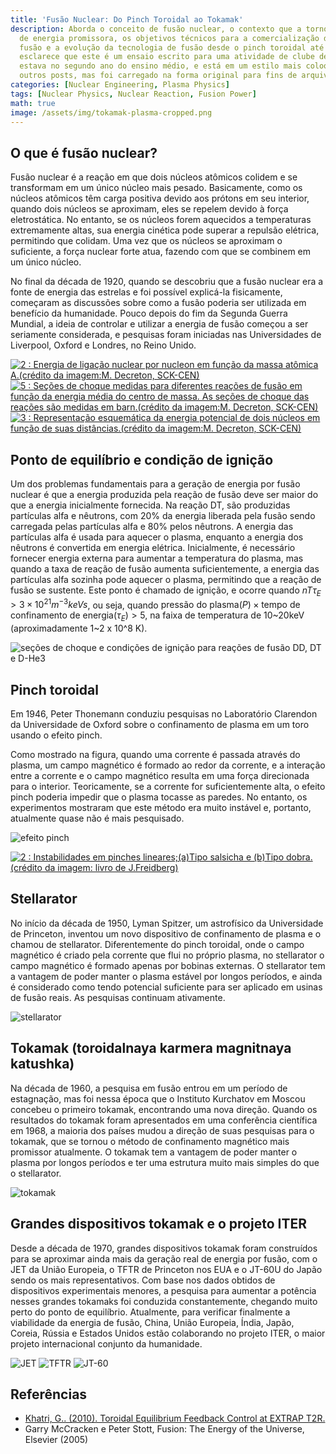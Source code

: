 ```yaml
---
title: 'Fusão Nuclear: Do Pinch Toroidal ao Tokamak'
description: Aborda o conceito de fusão nuclear, o contexto que a tornou uma fonte
  de energia promissora, os objetivos técnicos para a comercialização da energia de
  fusão e a evolução da tecnologia de fusão desde o pinch toroidal até o ITER. O autor
  esclarece que este é um ensaio escrito para uma atividade de clube de ciências quando
  estava no segundo ano do ensino médio, e está em um estilo mais coloquial do que
  outros posts, mas foi carregado na forma original para fins de arquivamento.
categories: [Nuclear Engineering, Plasma Physics]
tags: [Nuclear Physics, Nuclear Reaction, Fusion Power]
math: true
image: /assets/img/tokamak-plasma-cropped.png
---
```

## O que é fusão nuclear?
Fusão nuclear é a reação em que dois núcleos atômicos colidem e se transformam em um único núcleo mais pesado. Basicamente, como os núcleos atômicos têm carga positiva devido aos prótons em seu interior, quando dois núcleos se aproximam, eles se repelem devido à força eletrostática. No entanto, se os núcleos forem aquecidos a temperaturas extremamente altas, sua energia cinética pode superar a repulsão elétrica, permitindo que colidam. Uma vez que os núcleos se aproximam o suficiente, a força nuclear forte atua, fazendo com que se combinem em um único núcleo.

No final da década de 1920, quando se descobriu que a fusão nuclear era a fonte de energia das estrelas e foi possível explicá-la fisicamente, começaram as discussões sobre como a fusão poderia ser utilizada em benefício da humanidade. Pouco depois do fim da Segunda Guerra Mundial, a ideia de controlar e utilizar a energia de fusão começou a ser seriamente considerada, e pesquisas foram iniciadas nas Universidades de Liverpool, Oxford e Londres, no Reino Unido.

<a href="https://www.researchgate.net/figure/Nuclear-binding-energy-per-nucleon-as-a-function-of-the-atomic-mass-Aimage-creditM_fig2_275003974"><img src="https://www.researchgate.net/profile/G_Khatri/publication/275003974/figure/fig2/AS:311308386881537@1451233111244/Nuclear-binding-energy-per-nucleon-as-a-function-of-the-atomic-mass-Aimage-creditM.png" alt="2 : Energia de ligação nuclear por nucleon em função da massa atômica A.(crédito da imagem:M. Decreton, SCK-CEN)"/></a>
<a href="https://www.researchgate.net/figure/Measured-cross-sections-for-different-fusion-reactions-as-a-function-of-the-averaged_fig5_275003974"><img src="https://www.researchgate.net/profile/G_Khatri/publication/275003974/figure/fig5/AS:311308386881540@1451233111335/Measured-cross-sections-for-different-fusion-reactions-as-a-function-of-the-averaged.png" alt="5 : Seções de choque medidas para diferentes reações de fusão em função da energia média do centro de massa. As seções de choque das reações são medidas em barn.(crédito da imagem:M. Decreton, SCK-CEN)"/></a>
<a href="https://www.researchgate.net/figure/Schematic-representation-of-the-potential-energy-of-two-nuclei-as-a-function-of-their_fig3_275003974"><img src="https://www.researchgate.net/profile/G_Khatri/publication/275003974/figure/fig3/AS:311308386881538@1451233111275/Schematic-representation-of-the-potential-energy-of-two-nuclei-as-a-function-of-their.png" alt="3 : Representação esquemática da energia potencial de dois núcleos em função de suas distâncias.(crédito da imagem:M. Decreton, SCK-CEN)"/></a>

## Ponto de equilíbrio e condição de ignição
Um dos problemas fundamentais para a geração de energia por fusão nuclear é que a energia produzida pela reação de fusão deve ser maior do que a energia inicialmente fornecida. Na reação DT, são produzidas partículas alfa e nêutrons, com 20% da energia liberada pela fusão sendo carregada pelas partículas alfa e 80% pelos nêutrons. A energia das partículas alfa é usada para aquecer o plasma, enquanto a energia dos nêutrons é convertida em energia elétrica. Inicialmente, é necessário fornecer energia externa para aumentar a temperatura do plasma, mas quando a taxa de reação de fusão aumenta suficientemente, a energia das partículas alfa sozinha pode aquecer o plasma, permitindo que a reação de fusão se sustente. Este ponto é chamado de ignição, e ocorre quando $nT\tau_{E} > 3 \times 10^{21} m^{-3} keVs$, ou seja, quando $\text{pressão do plasma}(P) \times \text{tempo de confinamento de energia}(\tau_{E}) > 5$, na faixa de temperatura de 10~20keV (aproximadamente 1~2 x 10^8 K).

![seções de choque e condições de ignição para reações de fusão DD, DT e D-He3](/assets/img/fusion-power/cross-sections.png)

## Pinch toroidal
Em 1946, Peter Thonemann conduziu pesquisas no Laboratório Clarendon da Universidade de Oxford sobre o confinamento de plasma em um toro usando o efeito pinch.

Como mostrado na figura, quando uma corrente é passada através do plasma, um campo magnético é formado ao redor da corrente, e a interação entre a corrente e o campo magnético resulta em uma força direcionada para o interior. Teoricamente, se a corrente for suficientemente alta, o efeito pinch poderia impedir que o plasma tocasse as paredes. No entanto, os experimentos mostraram que este método era muito instável e, portanto, atualmente quase não é mais pesquisado.

![efeito pinch](/assets/img/fusion-power/pinch-effect.png)

<a href="https://www.researchgate.net/figure/Instabilities-in-linear-pinchesaSausage-type-and-bKink-type-image-credit-book_fig9_275003974"><img src="https://www.researchgate.net/profile/G_Khatri/publication/275003974/figure/fig9/AS:311308386881544@1451233111528/Instabilities-in-linear-pinchesaSausage-type-and-bKink-type-image-credit-book.png" alt="2 : Instabilidades em pinches lineares;(a)Tipo salsicha e (b)Tipo dobra. (crédito da imagem: livro de J.Freidberg)"/></a>

## Stellarator
No início da década de 1950, Lyman Spitzer, um astrofísico da Universidade de Princeton, inventou um novo dispositivo de confinamento de plasma e o chamou de stellarator. Diferentemente do pinch toroidal, onde o campo magnético é criado pela corrente que flui no próprio plasma, no stellarator o campo magnético é formado apenas por bobinas externas. O stellarator tem a vantagem de poder manter o plasma estável por longos períodos, e ainda é considerado como tendo potencial suficiente para ser aplicado em usinas de fusão reais. As pesquisas continuam ativamente.

![stellarator](/assets/img/fusion-power/stellarator.png)

## Tokamak (toroidalnaya karmera magnitnaya katushka)
Na década de 1960, a pesquisa em fusão entrou em um período de estagnação, mas foi nessa época que o Instituto Kurchatov em Moscou concebeu o primeiro tokamak, encontrando uma nova direção. Quando os resultados do tokamak foram apresentados em uma conferência científica em 1968, a maioria dos países mudou a direção de suas pesquisas para o tokamak, que se tornou o método de confinamento magnético mais promissor atualmente. O tokamak tem a vantagem de poder manter o plasma por longos períodos e ter uma estrutura muito mais simples do que o stellarator.

![tokamak](/assets/img/fusion-power/tokamak.png)

## Grandes dispositivos tokamak e o projeto ITER
Desde a década de 1970, grandes dispositivos tokamak foram construídos para se aproximar ainda mais da geração real de energia por fusão, com o JET da União Europeia, o TFTR de Princeton nos EUA e o JT-60U do Japão sendo os mais representativos. Com base nos dados obtidos de dispositivos experimentais menores, a pesquisa para aumentar a potência nesses grandes tokamaks foi conduzida constantemente, chegando muito perto do ponto de equilíbrio. Atualmente, para verificar finalmente a viabilidade da energia de fusão, China, União Europeia, Índia, Japão, Coreia, Rússia e Estados Unidos estão colaborando no projeto ITER, o maior projeto internacional conjunto da humanidade.

![JET](/assets/img/fusion-power/JET.png)
![TFTR](/assets/img/fusion-power/TFTR.png)
![JT-60](/assets/img/fusion-power/JT-60.png)

## Referências
- [Khatri, G.. (2010). Toroidal Equilibrium Feedback Control at EXTRAP T2R.](https://www.researchgate.net/publication/275003974_Toroidal_Equilibrium_Feedback_Control_at_EXTRAP_T2R)
- Garry McCracken e Peter Stott, Fusion: The Energy of the Universe, Elsevier (2005)

